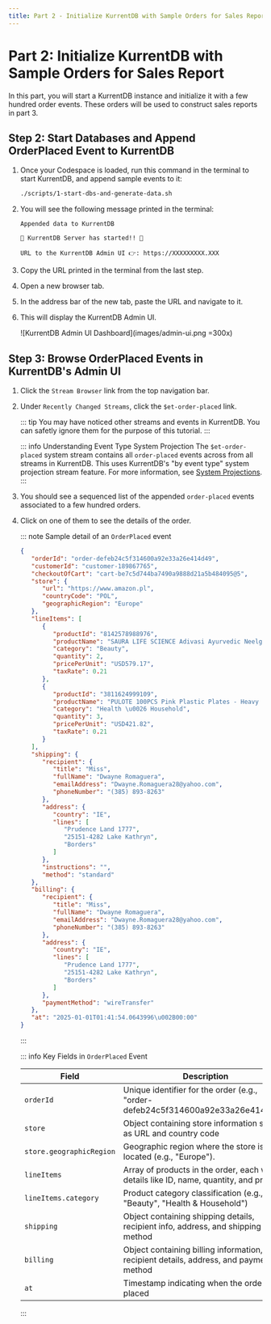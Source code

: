 ```yaml
---
title: Part 2 - Initialize KurrentDB with Sample Orders for Sales Report
---
```


# Part 2: Initialize KurrentDB with Sample Orders for Sales Report

In this part, you will start a KurrentDB instance and initialize it with a few hundred order events. These orders will be used to construct sales reports in part 3.

## Step 2: Start Databases and Append OrderPlaced Event to KurrentDB

1. Once your Codespace is loaded, run this command in the terminal to start KurrentDB, and append sample events to it:

   ```sh
   ./scripts/1-start-dbs-and-generate-data.sh
   ```

2. You will see the following message printed in the terminal:

   ```
   Appended data to KurrentDB

   🚀 KurrentDB Server has started!! 🚀

   URL to the KurrentDB Admin UI 👉: https://XXXXXXXXX.XXX
   ```

3. Copy the URL printed in the terminal from the last step.

4. Open a new browser tab. 

5. In the address bar of the new tab, paste the URL and navigate to it.

6. This will display the KurrentDB Admin UI.
   
   ![KurrentDB Admin UI Dashboard](images/admin-ui.png =300x)

## Step 3: Browse OrderPlaced Events in KurrentDB's Admin UI

1. Click the `Stream Browser` link from the top navigation bar.

2. Under `Recently Changed Streams`, click the `$et-order-placed` link.

   ::: tip
   You may have noticed other streams and events in KurrentDB. You can safetly ignore them for the purpose of this tutorial. 
   :::

   ::: info Understanding Event Type System Projection
   The `$et-order-placed` system stream contains all `order-placed` events across from all streams in KurrentDB. This uses KurrentDB's "by event type" system projection stream feature. For more information, see [System Projections](https://docs.kurrent.io/server/v25.0/features/projections/system.html#by-event-type).
   :::

3. You should see a sequenced list of the appended `order-placed` events associated to a few hundred orders.

4. Click on one of them to see the details of the order.

   ::: note Sample detail of an `OrderPlaced` event

   ```json
   {
      "orderId": "order-defeb24c5f314600a92e33a26e414d49",
      "customerId": "customer-189867765",
      "checkoutOfCart": "cart-be7c5d744ba7490a9888d21a5b484095@5",
      "store": {
         "url": "https://www.amazon.pl",
         "countryCode": "POL",
         "geographicRegion": "Europe"
      },
      "lineItems": [
         {
            "productId": "8142578988976",
            "productName": "SAURA LIFE SCIENCE Adivasi Ayurvedic Neelgiri Hair growth Hair Oil-250ML (2)",
            "category": "Beauty",
            "quantity": 2,
            "pricePerUnit": "USD579.17",
            "taxRate": 0.21
         },
         {
            "productId": "3811624999109",
            "productName": "PULOTE 100PCS Pink Plastic Plates - Heavy Duty Pink Disposable Plates - Pink and Gold Plastic Plates Include 50PCS Pink Dinner Plates, 50PCS Pink Dessert Plates for Party\u0026Wedding",
            "category": "Health \u0026 Household",
            "quantity": 3,
            "pricePerUnit": "USD421.82",
            "taxRate": 0.21
         }
      ],
      "shipping": {
         "recipient": {
            "title": "Miss",
            "fullName": "Dwayne Romaguera",
            "emailAddress": "Dwayne.Romaguera28@yahoo.com",
            "phoneNumber": "(385) 893-8263"
         },
         "address": {
            "country": "IE",
            "lines": [
               "Prudence Land 1777",
               "25151-4282 Lake Kathryn",
               "Borders"
            ]
         },
         "instructions": "",
         "method": "standard"
      },
      "billing": {
         "recipient": {
            "title": "Miss",
            "fullName": "Dwayne Romaguera",
            "emailAddress": "Dwayne.Romaguera28@yahoo.com",
            "phoneNumber": "(385) 893-8263"
         },
         "address": {
            "country": "IE",
            "lines": [
               "Prudence Land 1777",
               "25151-4282 Lake Kathryn",
               "Borders"
            ]
         },
         "paymentMethod": "wireTransfer"
      },
      "at": "2025-01-01T01:41:54.0643996\u002B00:00"
   }				
   ```
   :::

   ::: info Key Fields in `OrderPlaced` Event

   | Field                   | Description                                                                                   |
   |-------------------------|-----------------------------------------------------------------------------------------------|
   | `orderId`               | Unique identifier for the order (e.g., "order-defeb24c5f314600a92e33a26e414d49")              |
   | `store`                 | Object containing store information such as URL and country code                              |
   | `store.geographicRegion`| Geographic region where the store is located (e.g., "Europe").                                |
   | `lineItems`             | Array of products in the order, each with details like ID, name, quantity, and price          |
   | `lineItems.category`    | Product category classification (e.g., "Beauty", "Health & Household")                        |
   | `shipping`              | Object containing shipping details, recipient info, address, and shipping method              |
   | `billing`               | Object containing billing information, recipient details, address, and payment method         |
   | `at`                    | Timestamp indicating when the order was placed                                                |

   :::